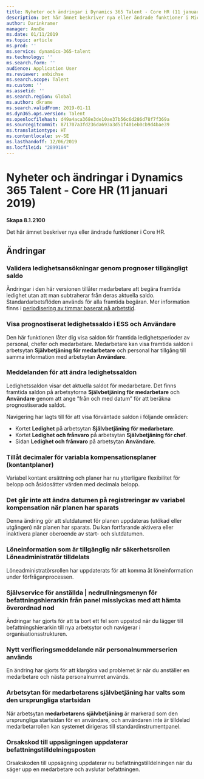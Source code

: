 ```yaml
---
title: Nyheter och ändringar i Dynamics 365 Talent - Core HR (11 januari 2019)
description: Det här ämnet beskriver nya eller ändrade funktioner i Microsoft Dynamics 365 Talent - Core HR.
author: Darinkramer
manager: AnnBe
ms.date: 01/11/2019
ms.topic: article
ms.prod: ''
ms.service: dynamics-365-talent
ms.technology: ''
ms.search.form: ''
audience: Application User
ms.reviewer: anbichse
ms.search.scope: Talent
ms.custom: ''
ms.assetid: ''
ms.search.region: Global
ms.author: dkrame
ms.search.validFrom: 2019-01-11
ms.dyn365.ops.version: Talent
ms.openlocfilehash: d49a4aca368e3de10ae37b56c6d286d78f7f369a
ms.sourcegitcommit: 871707a3fd236da693a3d51f401eb0cb9d4bae39
ms.translationtype: HT
ms.contentlocale: sv-SE
ms.lasthandoff: 12/06/2019
ms.locfileid: "2899184"
---
```

# <a name="whats-new-or-changed-in-dynamics-365-talent---core-hr-january-11-2019"></a>Nyheter och ändringar i Dynamics 365 Talent - Core HR (11 januari 2019)

**Skapa 8.1.2100**

Det här ämnet beskriver nya eller ändrade funktioner i Core HR.

## <a name="changes"></a>Ändringar

### <a name="validate-leave-requests-by-forecasting-available-balance"></a>Validera ledighetsansökningar genom prognoser tillgängligt saldo
Ändringar i den här versionen tillåter medarbetare att begära framtida ledighet utan att man subtraherar från deras aktuella saldo. Standardarbetsflöden används för alla framtida begäran. Mer information finns i [periodisering av timmar baserat på arbetstid](leave-accrue-hours-worked.md).

### <a name="view-forecasted-leave-balance-in-ess-and-people"></a>Visa prognostiserat ledighetssaldo i ESS och Användare
Den här funktionen låter dig visa saldon för framtida ledighetsperioder av personal, chefer och medarbetare. Medarbetare kan visa framtida saldon i arbetsytan **Självbetjäning för medarbetare** och personal har tillgång till samma information med arbetsytan **Användare**.

### <a name="notifications-for-changing-leave-balances"></a>Meddelanden för att ändra ledighetssaldon
Ledighetssaldon visar det aktuella saldot för medarbetare. Det finns framtida saldon på arbetsytorna **Självbetjäning för medarbetare** och **Användare** genom att ange ”från och med datum” för att beräkna prognostiserade saldot.

Navigering har lagts till för att visa förväntade saldon i följande områden:
  - Kortet **Ledighet** på arbetsytan **Självbetjäning för medarbetare**.
  - Kortet **Ledighet och frånvaro** på arbetsytan **Självbetjäning för chef**.
  - Sidan **Ledighet och frånvaro** på arbetsytan **Användare**.

### <a name="allow-decimals-for-variable-compensation-plans-cash-plans"></a>Tillåt decimaler för variabla kompensationsplaner (kontantplaner)
Variabel kontant ersättning och planer har nu ytterligare flexibilitet för belopp och åsidosätter värden med decimala belopp.

### <a name="unable-to-change-the-dates-on-variable-comp-enrollments-after-the-plan-is-saved"></a>Det går inte att ändra datumen på registreringar av variabel kompensation när planen har sparats
Denna ändring gör att slutdatumet för planen uppdateras (utökad eller utgången) när planen har sparats. Du kan fortfarande aktivera eller inaktivera planer oberoende av start- och slutdatumen.

### <a name="payroll-information-available-when-assigned-the-payroll-admin-security-role"></a>Löneinformation som är tillgänglig när säkerhetsrollen Löneadministratör tilldelats
Löneadministratörsrollen har uppdaterats för att komma åt löneinformation under förfråganprocessen.

### <a name="employee-self-service--position-hierarchy-drill-down-from-tile-fails-to-get-parent-node"></a>Självservice för anställda | nedrullningsmenyn för befattningshierarkin från panel misslyckas med att hämta överordnad nod
Ändringar har gjorts för att ta bort ett fel som uppstod när du lägger till befattningshierarkin till nya arbetsytor och navigerar i organisationsstrukturen.

### <a name="new-validation-message-when-personnel-number-sequence-is-in-use"></a>Nytt verifieringsmeddelande när personalnummerserien används
En ändring har gjorts för att klargöra vad problemet är när du anställer en medarbetare och nästa personalnumret används.

### <a name="employee-self-service-workspace-selected-as-the-initial-startup-page"></a>Arbetsytan för medarbetarens självbetjäning har valts som den ursprungliga startsidan
När arbetsytan **medarbetarens självbetjäning** är markerad som den ursprungliga startsidan för en användare, och användaren inte är tilldelad medarbetarrollen kan systemet dirigeras till standardinstrumentpanel.

### <a name="termination-reason-code-updates-position-assignment-record"></a>Orsakskod till uppsägningen uppdaterar befattningstilldelningsposten
Orsakskoden till uppsägning uppdaterar nu befattningstilldelningen när du säger upp en medarbetare och avslutar befattningen. 
